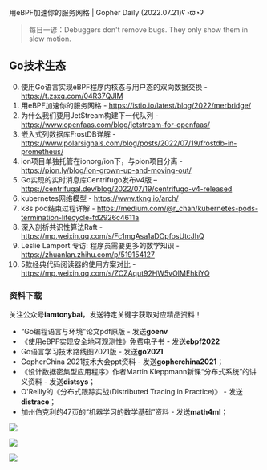 用eBPF加速你的服务网格 | Gopher Daily (2022.07.21)ʕ◔ϖ◔ʔ

>每日一谚：Debuggers don't remove bugs. They only show them in slow motion.
 
## Go技术生态

0. 使用Go语言实现eBPF程序内核态与用户态的双向数据交换 - https://t.zsxq.com/04R37QJIM
1. 用eBPF加速你的服务网格 - https://istio.io/latest/blog/2022/merbridge/
2. 为什么我们要用JetStream构建下一代队列 - https://www.openfaas.com/blog/jetstream-for-openfaas/
3. 嵌入式列数据库FrostDB详解 - https://www.polarsignals.com/blog/posts/2022/07/19/frostdb-in-prometheus/
4. ion项目单独托管在ionorg/ion下，与pion项目分离 - https://pion.ly/blog/ion-grown-up-and-moving-out/
5. Go实现的实时消息库Centrifugo发布v4版 – https://centrifugal.dev/blog/2022/07/19/centrifugo-v4-released
6. kubernetes网络模型 - https://www.tkng.io/arch/
7. k8s pod结束过程详解 - https://medium.com/@r_chan/kubernetes-pods-termination-lifecycle-fd2926c4611a
8. 深入剖析共识性算法Raft - https://mp.weixin.qq.com/s/Fc1mgAsa1aDOpfosUtcJhQ
9. Leslie Lamport 专访: 程序员需要更多的数学知识 - https://zhuanlan.zhihu.com/p/519154127
10. 5款经典代码阅读器的使用方案对比 - https://mp.weixin.qq.com/s/ZCZAqut92HW5vOIMEhkiYQ


### 资料下载

关注公众号**iamtonybai**，发送特定关键字获取对应精品资料！

* “Go编程语言与环境”论文pdf原版 - 发送**goenv**
* 《使用eBPF实现安全地可观测性》免费电子书 - 发送**ebpf2022**
* Go语言学习技术路线图2021版 - 发送**go2021**
* GopherChina 2021技术大会ppt资料 - 发送**gopherchina2021**；
* 《设计数据密集型应用程序》作者Martin Kleppmann新课“分布式系统”的讲义资料 - 发送**distsys**；
* O'Reilly的《分布式跟踪实战(Distributed Tracing in Practice)》 - 发送**distrace**；
* 加州伯克利的47页的“机器学习的数学基础”资料 - 发送**math4ml**；

![](https://mmbiz.qpic.cn/mmbiz_png/cH6WzfQ94mb54jsFJZ3Knmz8obUsf3PBShthmdSw5E01TcYmUReGkj0BWpxHak1HlnlzHvLmKax53YSGr7aNlA/0?wx_fmt=png)

![](https://mmbiz.qpic.cn/mmbiz_png/cH6WzfQ94mZsOgPXTXZgWiaE03ib9r9WFJXC6xJCA5Y6VSesOZqlGxYfODibvR7UPGxiaM7SZZNQZkRtggPXEfBdwQ/0?wx_fmt=png)

![](https://mmbiz.qpic.cn/mmbiz_png/cH6WzfQ94mb54jsFJZ3Knmz8obUsf3PBrSoqeMvoWCticN2cpU64fJ0FYQdXJhP7ia7WRh8628uOAsQYeE2NibRRw/0?wx_fmt=png)


